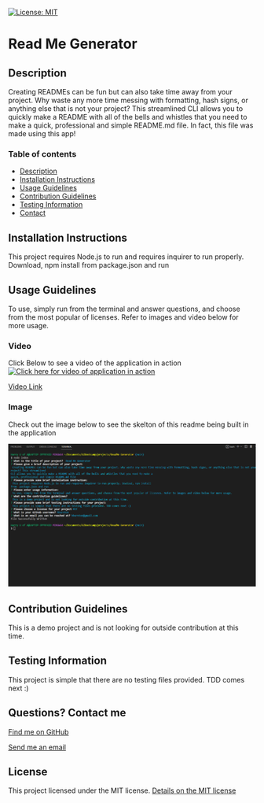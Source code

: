 [![License: MIT](https://img.shields.io/badge/License-MIT-yellow.svg)](https://opensource.org/licenses/MIT)
# Read Me Generator

## Description
Creating READMEs can be fun but can also take time away from your project. Why waste any more time messing with formatting, hash signs, or anything else that is not your project? This streamlined CLI allows you to quickly make a README with all of the bells and whistles that you need to make a quick, professional and simple README.md file. In fact, this file was made using this app!

### Table of contents
- [Description](#description)
- [Installation Instructions](#installation-instructions)
- [Usage Guidelines](#usage-guidelines)
- [Contribution Guidelines](#contribution-guidelines)
- [Testing Information](#testing-information)
- [Contact](#contact)

## Installation Instructions
This project requires Node.js to run and requires inquirer to run properly. Download, npm install from  package.json and run

## Usage Guidelines
To use, simply run from the terminal and answer questions, and choose from the most popular of licenses. Refer to images and video below for more usage.

### Video
Click Below to see a video of the application in action
[![Click here for video of application in action](https://img.youtube.com/vi/kiUzZARYJRc/0.jpg)](https://www.youtube.com/watch?v=kiUzZARYJRc)

[Video Link](https://youtu.be/kiUzZARYJRc)

### Image
Check out the image below to see the skelton of this readme being built in the application

![Image of the application in action](./images/readmedemeo.png)


## Contribution Guidelines
This is a demo project and is not looking for outside contribution at this time.

## Testing Information
This project is simple that there are no testing files provided. TDD comes next :)

## Questions? Contact me
[Find me on GitHub](https://github.com/hburnton)

[Send me an email](mailto:hburnton@gmail.com)


## License
This project licensed under the MIT license.
[Details on the MIT license](https://choosealicense.com/licenses/mit/)
